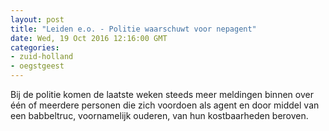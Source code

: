 ```yaml
---
layout: post
title: "Leiden e.o. - Politie waarschuwt voor nepagent"
date: Wed, 19 Oct 2016 12:16:00 GMT
categories: 
- zuid-holland 
- oegstgeest 
---
```


Bij de politie komen de laatste weken steeds meer meldingen binnen over één of meerdere personen die zich voordoen als agent en door middel van een babbeltruc, voornamelijk ouderen, van hun kostbaarheden beroven.
